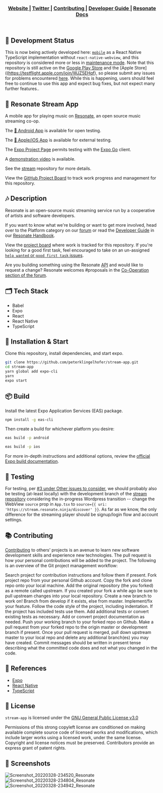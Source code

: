 <div align="center">
  <h3>
    <a href="https://resonate.is">
      Website
    </a>
    <span> | </span>
    <a href="https://www.twitter.com/resonatecoop/">
      Twitter
    </a>
    <span> | </span>
    <a href="https://github.com/resonatecoop/stream2own/blob/master/CONTRIBUTING.md">
      Contributing
    </a>
    <span> | </span>
    <a href="https://community.resonate.is/t/dev-volunteers-needed-to-build-the-resonate-ecosystem/2262">
      Developer Guide
    </a>
    <span> | </span>
    <a href="https://docs.resonate.coop">
      Resonate Docs
    </a>
  </h3>
</div>
<br />

## 🚧 Development Status
This is now being actively developed here: [`mobile`](https://github.com/resonatecoop/mobile) as a React Native TypeScript implementation without `react-native-webview`, and this repository is considered more or less in [maintenance mode](https://en.wikipedia.org/wiki/Maintenance_mode). Note that this repository is still active on the [Google Play Store](https://play.google.com/store/apps/details?id=com.resonate.streamapp) and the [Apple Store]((https://testflight.apple.com/join/WJZ5EHqf), so please submit any issues for problems encountered [here](https://github.com/peterklingelhofer/stream-app/issues). While this is happening, users should feel free to continue to use this app and expect bug fixes, but not expect many further features..

## 🎵 Resonate Stream App

A mobile app for playing music on [Resonate](https://stream.resonate.coop/), an open source music streaming co-op.

The [🤖 Android App](https://play.google.com/store/apps/details?id=com.resonate.streamapp) is available for open testing.

The [🍎 Apple/iOS App](https://testflight.apple.com/join/WJZ5EHqf) is available for external testing.

The [Expo Project Page](https://expo.dev/@peterklingelhofer/stream-app?serviceType=classic&distribution=expo-go) permits testing with the [Expo Go](https://expo.dev/client) client.

A [demonstration video](https://www.dropbox.com/s/yfpaw0v7lu2x9af/Simulator%20Screen%20Recording%20-%20iPhone%208%20-%202022-02-17%20at%2018.58.26.mp4?dl=0) is available.

See the [stream](https://github.com/resonatecoop/stream) repository for more details.

View the [GitHub Project Board](https://github.com/peterklingelhofer/stream-app/projects/1) to track work progress and management for this repository.

## 🎶 Description

Resonate is an open-source music streaming service run by a cooperative of artists and software developers.

If you want to know what we're building or want to get more involved, head over to the Platform category on our [forum](https://community.resonate.is/c/platform/l/latest?board=default) or read the [Developer Guide](https://community.resonate.is/docs?topic=2262) in our [Resonate Handbook](https://community.resonate.is/docs).

View the [project board](https://github.com/peterklingelhofer/stream-app/projects/1) where work is tracked for this repository. If you're looking for a good first task, feel encouraged to take on an un-assigned [`help wanted` or `good first task` issues](https://github.com/resonatecoop/stream/issues).

Are you building something using the Resonate [API](#api) and would like to request a change? Resonate welcomes #proposals in the [Co-Operation section of the forum](https://community.resonate.is/c/66).


## 🗂 Tech Stack

- Babel
- Expo
- React
- React Native
- TypeScript


## 🔧 Installation & Start

Clone this repository, install dependencies, and start expo.

```sh
git clone https://github.com/peterklingelhofer/stream-app.git
cd stream-app
yarn global add expo-cli
yarn
expo start
```

## 📦 Build
Install the latest Expo Application Services (EAS) package.

```sh
npm install -g eas-cli
```

Then create a build for whichever platform you desire:
```sh
eas build -p android
```
```sh
eas build -p ios
```

For more in-depth instructions and additional options, review the [official Expo build documentation](https://docs.expo.dev/build/introduction/).

## 🧪 Testing
For testing, per [#3 under Other issues to consider](https://github.com/resonatecoop/stream/issues/171), we should probably also be testing (at-least locally) with the development branch of the [stream repository](https://github.com/resonatecoop/stream) considering the in-progress Wordpress transition -- change the WebView `source` prop in `App.tsx` to `source={{ uri: 'https://stream.resonate.ninja/discover' }}`. As far as we know, the only difference for the streaming player should be signup/login flow and account settings.


## 📚 Contributing

<a href="https://github.com/resonatecoop/stream2own/blob/master/CONTRIBUTING.md">Contributing</a> to others’ projects is an avenue to learn new software development skills and experience new technologies. The pull request is how your personal contributions will be added to the project. The following is an overview of the Git project management workflow:

Search project for contribution instructions and follow them if present.
Fork project repo from your personal Github account.
Copy the fork and clone repo onto your local machine.
Add the original repository (the you forked) as a remote called upstream.
If you created your fork a while ago be sure to pull upstream changes into your local repository.
Create a new branch to work on! Branch from develop if it exists, else from master.
Implement/fix your feature.
Follow the code style of the project, including indentation.
If the project has included tests use them.
Add additional tests or convert existing tests as necessary.
Add or convert project documentation as needed.
Push your working branch to your forked repo on Github.
Make a pull request from your forked repo to the origin master or development branch if present.
Once your pull request is merged, pull down upstream master to your local repo and delete any additional branch(es) you may have created.
Commit messages should be written in present tense describing what the committed code does and not what you changed in the code.


## 📖 References

- [Expo](https://expo.dev/)
- [React Native](https://reactnative.dev/)
- [TypeScript](https://typescriptlang.org/')


## 📑 License

`stream-app` is licensed under the
[GNU General Public License v3.0](https://github.com/peterklingelhofer/stream-app/blob/master/LICENSE)

Permissions of this strong copyleft license are conditioned on making available complete source code of licensed works and modifications, which include larger works using a licensed work, under the same license. Copyright and license notices must be preserved. Contributors provide an express grant of patent rights.


## 📸 Screenshots
![Screenshot_20220328-234520_Resonate](https://user-images.githubusercontent.com/60944077/167742491-00e0ac80-3fc7-4b6d-a564-d4bd03c146da.jpg)
![Screenshot_20220328-234804_Resonate](https://user-images.githubusercontent.com/60944077/167742511-087af2d5-af71-45a3-96ef-e1d5d7e2034a.png)
![Screenshot_20220328-234942_Resonate](https://user-images.githubusercontent.com/60944077/167742534-13c8d18b-7923-439d-8b61-abd7ea53896e.jpg)
